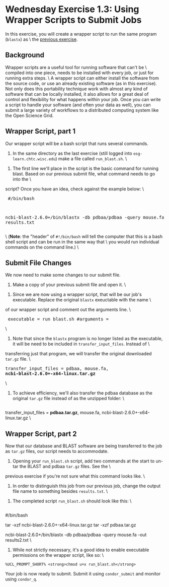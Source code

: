 <style type="text/css"> pre em { font-style: normal; background-color: yellow; } pre strong { font-style: normal; font-weight: bold; color: \#008; } </style>

Wednesday Exercise 1.3: Using Wrapper Scripts to Submit Jobs
============================================================

In this exercise, you will create a wrapper script to run the same program (`blastx`) as \\ the [previous exercise](/user-school/2017/materials/day3/part1-ex2-precompiled.md).

Background
----------

Wrapper scripts are a useful tool for running software that can't be \\ compiled into one piece, needs to be installed with every job, or just for running extra steps. \\ A wrapper script can either install the software from the source code, or use an already existing software (as in this exercise). Not only does this portability technique work with almost any kind of software that can be locally installed, it also allows for a great deal of control and flexibility for what happens within your job. Once you can write a script to handle your software (and often your data as well), you can submit a large variety of workflows to a distributed computing system like the Open Science Grid.

Wrapper Script, part 1
----------------------

Our wrapper script will be a bash script that runs several commands.

1.  In the same directory as the last exercise (still logged into `osg-learn.chtc.wisc.edu`) make a file called `run_blast.sh`. \\

<!-- -->

1.  The first line we'll place in the script is the basic command for running blast. Based on our previous submit file, what command needs to go into the \\

script? Once you have an idea, check against the example below: \\ <pre class="file"> \#/bin/bash

ncbi-blast-2.6.0+/bin/blastx -db pdbaa/pdbaa -query mouse.fa -out results.txt </pre>\\ (**Note**: the "header" of `#!/bin/bash` will tell the computer that this is a bash shell script and can be run in the same way that \\ you would run individual commands on the command line.) \\

Submit File Changes
-------------------

We now need to make some changes to our submit file.

1.  Make a copy of your previous submit file and open it. \\

<!-- -->

1.  Since we are now using a wrapper script, that will be our job's executable. Replace the original `blastx` exeuctable with the name \\

of our wrapper script and comment out the arguments line. \\ <pre class="file"> executable = run\_blast.sh \#arguments = </pre>\\

1.  Note that since the `blastx` program is no longer listed as the executable, it will be need to be included in `transfer_input_files`. Instead of \\

transferring just that program, we will transfer the original downloaded `tar.gz` file. \\ <pre class="file"> transfer\_input\_files = pdbaa, mouse.fa, **ncbi-blast-2.6.0+-x64-linux.tar.gz** </pre>\\

1.  To achieve efficiency, we'll also transfer the pdbaa database as the original `tar.gz` file instead of as the unzipped folder: \\ <pre class="file">

transfer\_input\_files = **pdbaa.tar.gz**, mouse.fa, ncbi-blast-2.6.0+-x64-linux.tar.gz </pre>\\

Wrapper Script, part 2
----------------------

Now that our database and BLAST software are being transferred to the job as `tar.gz` files, our script needs to accommodate.

1.  Opening your `run_blast.sh` script, add two commands at the start to un-tar the BLAST and pdbaa `tar.gz` files. See the \\

previous exercise if you're not sure what this command looks like. \\

1.  In order to distinguish this job from our previous job, change the output file name to something besides `results.txt`. \\

<!-- -->

1.  The completed script `run_blast.sh` should look like this: \\ <pre class="file">

\#/bin/bash

tar -xzf ncbi-blast-2.6.0+-x64-linux.tar.gz tar -xzf pdbaa.tar.gz

ncbi-blast-2.6.0+/bin/blastx -db pdbaa/pdbaa -query mouse.fa -out results2.txt </pre>\\

1.  While not strictly necessary, it's a good idea to enable executable permissions on the wrapper script, like so: \\

``` console
%UCL_PROMPT_SHORT% <strong>chmod u+x run_blast.sh</strong>
```

Your job is now ready to submit. Submit it using `condor_submit` and monitor using `condor_q`.

